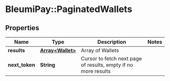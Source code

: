 # BleumiPay::PaginatedWallets

## Properties

Name | Type | Description | Notes
------------ | ------------- | ------------- | -------------
**results** | [**Array&lt;Wallet&gt;**](Wallet.md) | Array of Wallets |
**next_token** | **String** | Cursor to fetch next page of results, empty if no more results |